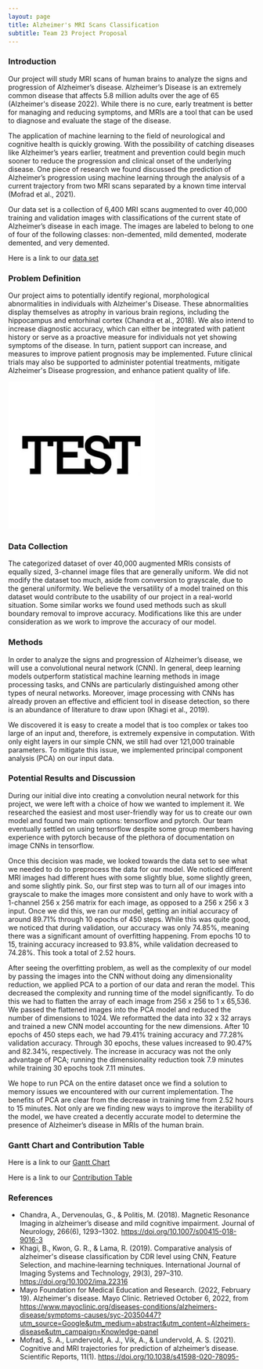 ```yaml
---
layout: page
title: Alzheimer's MRI Scans Classification
subtitle: Team 23 Project Proposal
---
```


### Introduction

Our project will study MRI scans of human brains to analyze the signs and progression of Alzheimer’s disease. Alzheimer’s Disease is an extremely common disease that affects 5.8 million adults over the age of 65 (Alzheimer's disease 2022). While there is no cure, early treatment is better for managing and reducing symptoms, and MRIs are a tool that can be used to diagnose and evaluate the stage of the disease.

The application of machine learning to the field of neurological and cognitive health is quickly growing. With the possibility of catching diseases like Alzheimer’s years earlier, treatment and prevention could begin much sooner to reduce the progression and clinical onset of the underlying disease. One piece of research we found discussed the prediction of Alzheimer’s progression using machine learning through the analysis of a current trajectory from two MRI scans separated by a known time interval (Mofrad et al., 2021).

Our data set is a collection of 6,400 MRI scans augmented to over 40,000 training and validation images with classifications of the current state of Alzheimer’s disease in each image. The images are labeled to belong to one of four of the following classes: non-demented, mild demented, moderate demented, and very demented. 

Here is a link to our [data set](https://www.kaggle.com/datasets/uraninjo/augmented-alzheimer-mri-dataset)

### Problem Definition

Our project aims to potentially identify regional, morphological abnormalities in individuals with Alzheimer's Disease. These abnormalities display themselves as atrophy in various brain regions, including the hippocampus and entorhinal cortex (Chandra et al., 2018). We also intend to increase diagnostic accuracy, which can either be integrated with patient history or serve as a proactive measure for individuals not yet showing symptoms of the disease. In turn, patient support can increase, and measures to improve patient prognosis may be implemented. Future clinical trials may also be supported to administer potential treatments, mitigate Alzheimer's Disease progression, and enhance patient quality of life.

![test-image](assets/img/test-image.jpg)

### Data Collection

The categorized dataset of over 40,000 augmented MRIs consists of equally sized, 3-channel image files that are generally uniform. We did not modify the dataset too much, aside from conversion to grayscale, due to the general uniformity. We believe the versatility of a model trained on this dataset would contribute to the usability of our project in a real-world situation. Some similar works we found used methods such as skull boundary removal to improve accuracy. Modifications like this are under consideration as we work to improve the accuracy of our model.

### Methods

In order to analyze the signs and progression of Alzheimer’s disease, we will use a convolutional neural network (CNN). In general, deep learning models outperform statistical machine learning methods in image processing tasks, and CNNs are particularly distinguished among other types of neural networks. Moreover, image processing with CNNs has already proven an effective and efficient tool in disease detection, so there is an abundance of literature to draw upon (Khagi et al., 2019).
 
We discovered it is easy to create a model that is too complex or takes too large of an input and, therefore, is extremely expensive in computation. With only eight layers in our simple CNN, we still had over 121,000 trainable parameters. To mitigate this issue, we implemented principal component analysis (PCA) on our input data.



### Potential Results and Discussion

During our initial dive into creating a convolution neural network for this project, we were left with a choice of how we wanted to implement it. We researched the easiest and most user-friendly way for us to create our own model and found two main options: tensorflow and pytorch. Our team eventually settled on using tensorflow despite some group members having experience with pytorch because of the plethora of documentation on image CNNs in tensorflow.
 
Once this decision was made, we looked towards the data set to see what we needed to do to preprocess the data for our model. We noticed different MRI images had different hues with some slightly blue, some slightly green, and some slightly pink. So, our first step was to turn all of our images into grayscale to make the images more consistent and only have to work with a 1-channel 256 x 256 matrix for each image, as opposed to a 256 x 256 x 3 input. Once we did this, we ran our model, getting an initial accuracy of around 89.71% through 10 epochs of 450 steps. While this was quite good, we noticed that during validation, our accuracy was only 74.85%, meaning there was a significant amount of overfitting happening. From epochs 10 to 15, training accuracy increased to 93.8%, while validation decreased to 74.28%. This took a total of 2.52 hours.
	
After seeing the overfitting problem, as well as the complexity of our model by passing the images into the CNN without doing any dimensionality reduction, we applied PCA to a portion of our data and reran the model. This decreased the complexity and running time of the model significantly. To do this we had to flatten the array of each image from 256 x 256 to 1 x 65,536. We passed the flattened images into the PCA model and reduced the number of dimensions to 1024. We reformatted the data into 32 x 32 arrays and trained a new CNN model accounting for the new dimensions. After 10 epochs of 450 steps each, we had 79.41% training accuracy and 77.28% validation accuracy. Through 30 epochs, these values increased to 90.47% and 82.34%, respectively. The increase in accuracy was not the only advantage of PCA; running the dimensionality reduction took 7.9 minutes while training 30 epochs took 7.11 minutes.
 
We hope to run PCA on the entire dataset once we find a solution to memory issues we encountered with our current implementation. The benefits of PCA are clear from the decrease in training time from 2.52 hours to 15 minutes. Not only are we finding new ways to improve the iterability of the model, we have created a decently accurate model to determine the presence of Alzheimer’s disease in MRIs of the human brain.



### Gantt Chart and Contribution Table

Here is a link to our [Gantt Chart](https://gtvault-my.sharepoint.com/:x:/g/personal/scanastra3_gatech_edu/EV418BSlG0dIvm-2YcQRGKwB812RjocrHM2qpRjKDK-q9A?e=HlPncl)

Here is a link to our [Contribution Table](https://gtvault-my.sharepoint.com/:x:/g/personal/scanastra3_gatech_edu/EfC08hdEY7VAvQ7QMMIQ2TABL5AW9ueuiT-u4cN8wCn8bg?e=FmujgV)

### References

* Chandra, A., Dervenoulas, G., & Politis, M. (2018). Magnetic Resonance Imaging in alzheimer’s disease and mild cognitive impairment. Journal of Neurology, 266(6), 1293–1302. https://doi.org/10.1007/s00415-018-9016-3
* Khagi, B., Kwon, G. R., & Lama, R. (2019). Comparative analysis of alzheimer's disease classification by CDR level using CNN, Feature Selection, and machine‐learning techniques. International Journal of Imaging Systems and Technology, 29(3), 297–310. https://doi.org/10.1002/ima.22316
* Mayo Foundation for Medical Education and Research. (2022, February 19). Alzheimer's disease. Mayo Clinic. Retrieved October 6, 2022, from https://www.mayoclinic.org/diseases-conditions/alzheimers-disease/symptoms-causes/syc-20350447?utm_source=Google&utm_medium=abstract&utm_content=Alzheimers-disease&utm_campaign=Knowledge-panel
* Mofrad, S. A., Lundervold, A. J., Vik, A., & Lundervold, A. S. (2021). Cognitive and MRI trajectories for prediction of alzheimer’s disease. Scientific Reports, 11(1). https://doi.org/10.1038/s41598-020-78095-

